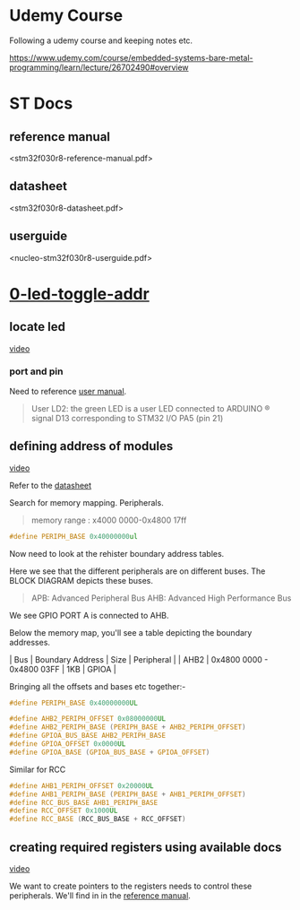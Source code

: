 # Udemy Course

Following a udemy course and keeping notes etc.

<https://www.udemy.com/course/embedded-systems-bare-metal-programming/learn/lecture/26702490#overview>


# ST Docs


## reference manual

<stm32f030r8-reference-manual.pdf>


## datasheet

<stm32f030r8-datasheet.pdf>


## userguide

<nucleo-stm32f030r8-userguide.pdf>


# [0-led-toggle-addr](0-led-toggle-addr/)


## locate led

[video](https://www.udemy.com/course/embedded-systems-bare-metal-programming/learn/lecture/26702988#questions)


### port and pin

Need to reference [user manual](nucleo-stm32f030r8-userguide.pdf).

> User LD2: the green LED is a user LED connected to ARDUINO ® signal D13 corresponding to STM32 I/O PA5 (pin 21)


## defining address of modules

[video](https://www.udemy.com/course/embedded-systems-bare-metal-programming/learn/lecture/26702598#questions)

Refer to the [datasheet](stm32f030r8-datasheet.pdf)

Search for memory mapping. Peripherals.

> memory range : x4000 0000-0x4800 17ff

```c
#define PERIPH_BASE 0x40000000ul
```

Now need to look at the rehister boundary address tables.

Here we see that the different peripherals are on different buses. The BLOCK DIAGRAM depicts these buses.

> APB: Advanced Peripheral Bus AHB: Advanced High Performance Bus

We see GPIO PORT A is connected to AHB.

Below the memory map, you'll see a table depicting the boundary addresses.

| Bus  | Boundary Address          | Size | Peripheral |
| AHB2 | 0x4800 0000 - 0x4800 03FF | 1KB  | GPIOA      |

Bringing all the offsets and bases etc together:-

```c
#define PERIPH_BASE 0x40000000UL

#define AHB2_PERIPH_OFFSET 0x08000000UL
#define AHB2_PERIPH_BASE (PERIPH_BASE + AHB2_PERIPH_OFFSET)
#define GPIOA_BUS_BASE AHB2_PERIPH_BASE
#define GPIOA_OFFSET 0x0000UL
#define GPIOA_BASE (GPIOA_BUS_BASE + GPIOA_OFFSET)
```

Similar for RCC

```c
#define AHB1_PERIPH_OFFSET 0x20000UL
#define AHB1_PERIPH_BASE (PERIPH_BASE + AHB1_PERIPH_OFFSET)
#define RCC_BUS_BASE AHB1_PERIPH_BASE
#define RCC_OFFSET 0x1000UL
#define RCC_BASE (RCC_BUS_BASE + RCC_OFFSET)
```


## creating required registers using available docs

[video](https://www.udemy.com/course/embedded-systems-bare-metal-programming/learn/lecture/26702606#questions)

We want to create pointers to the registers needs to control these peripherals. We'll find in in the [reference manual](stm32f030r8-reference-manual.pdf).